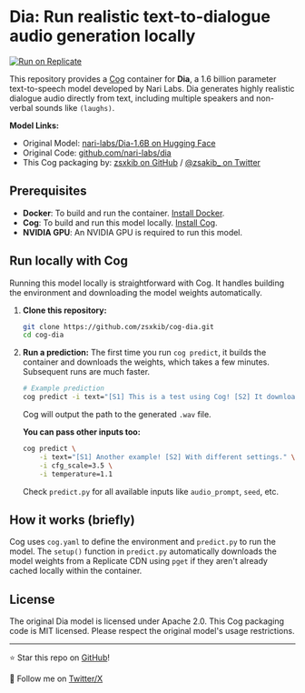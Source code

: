 # Dia: Run realistic text-to-dialogue audio generation locally

[![Run on Replicate](https://replicate.com/zsxkib/dia/badge)](https://replicate.com/zsxkib/dia)

This repository provides a [Cog](https://github.com/replicate/cog) container for **Dia**, a 1.6 billion parameter text-to-speech model developed by Nari Labs. Dia generates highly realistic dialogue audio directly from text, including multiple speakers and non-verbal sounds like `(laughs)`.

**Model Links:**
*   Original Model: [nari-labs/Dia-1.6B on Hugging Face](https://huggingface.co/nari-labs/Dia-1.6B)
*   Original Code: [github.com/nari-labs/dia](https://github.com/nari-labs/dia)
*   This Cog packaging by: [zsxkib on GitHub](https://github.com/zsxkib) / [@zsakib_ on Twitter](https://twitter.com/zsakib_)

## Prerequisites

*   **Docker**: To build and run the container. [Install Docker](https://docs.docker.com/get-docker/).
*   **Cog**: To build and run this model locally. [Install Cog](https://github.com/replicate/cog#install).
*   **NVIDIA GPU**: An NVIDIA GPU is required to run this model.

## Run locally with Cog

Running this model locally is straightforward with Cog. It handles building the environment and downloading the model weights automatically.

1.  **Clone this repository:**
    ```bash
    git clone https://github.com/zsxkib/cog-dia.git
    cd cog-dia
    ```

2.  **Run a prediction:**
    The first time you run `cog predict`, it builds the container and downloads the weights, which takes a few minutes. Subsequent runs are much faster.

    ```bash
    # Example prediction
    cog predict -i text="[S1] This is a test using Cog! [S2] It downloads the weights automatically. (laughs)"
    ```

    Cog will output the path to the generated `.wav` file.

    **You can pass other inputs too:**
    ```bash
    cog predict \
        -i text="[S1] Another example! [S2] With different settings." \
        -i cfg_scale=3.5 \
        -i temperature=1.1
    ```
    Check `predict.py` for all available inputs like `audio_prompt`, `seed`, etc.

## How it works (briefly)

Cog uses `cog.yaml` to define the environment and `predict.py` to run the model. The `setup()` function in `predict.py` automatically downloads the model weights from a Replicate CDN using `pget` if they aren't already cached locally within the container.

## License

The original Dia model is licensed under Apache 2.0. This Cog packaging code is MIT licensed. Please respect the original model's usage restrictions.

---

⭐ Star this repo on [GitHub](https://github.com/zsxkib/cog-dia)!

👋 Follow me on [Twitter/X](https://x.com/zsakib_)
